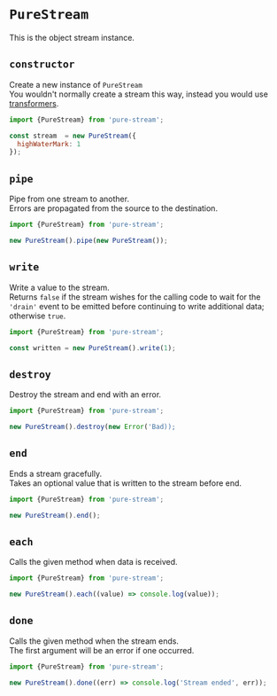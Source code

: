 # `PureStream`

This is the object stream instance.

## `constructor`

Create a new instance of `PureStream`  
You wouldn't normally create a stream this way, instead you would use [transformers](Transformers.md).

```js
import {PureStream} from 'pure-stream';

const stream  = new PureStream({
  highWaterMark: 1
});
```

## `pipe`

Pipe from one stream to another.  
Errors are propagated from the source to the destination.

```js
import {PureStream} from 'pure-stream';

new PureStream().pipe(new PureStream());
```

## `write`

Write a value to the stream.  
Returns `false` if the stream wishes for the calling code to wait for the `'drain'` event to be emitted before continuing to write additional data; otherwise `true`.

```js
import {PureStream} from 'pure-stream';

const written = new PureStream().write(1);
```

## `destroy`

Destroy the stream and end with an error.

```js
import {PureStream} from 'pure-stream';

new PureStream().destroy(new Error('Bad));
```

## `end`

Ends a stream gracefully.  
Takes an optional value that is written to the stream before end.

```js
import {PureStream} from 'pure-stream';

new PureStream().end();
```

## `each`

Calls the given method when data is received.

```js
import {PureStream} from 'pure-stream';

new PureStream().each((value) => console.log(value));
```

## `done`

Calls the given method when the stream ends.  
The first argument will be an error if one occurred.

```js
import {PureStream} from 'pure-stream';

new PureStream().done((err) => console.log('Stream ended', err));
```
